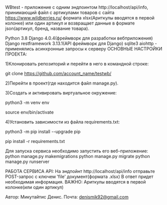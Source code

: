 WBtest - приложение с одним эндпоинтом http://localhost/api/info, принимающий файл с артикулами товаров с сайта https://www.wildberries.ru/
формата xlsx(Ариткулы вводятся в первой колонке) или один артикул и возвращает данные в формате json(артикул, бренд, название товара).

Python 3.8
Django 4.0.4(фреймворк для разработки вебприложения)
Django restframework 3.13.1(API фреймворк для Django)
sqlite3
aiohttp - применялись асинхронные запросы к серверу
ОСНОВНЫЕ НАСТРОЙКИ ПРОЕКТА:

1)Клонировать репозиторий и перейти в него в командной строке:

git clone https://github.com/account_name/testwb/

2)Перейти в проект(где находится файл manage.py).

3)Cоздать и активировать виртуальное окружение:

python3 -m venv env

source env/bin/activate

4)Установить зависимости из файла requirements.txt:

python3 -m pip install --upgrade pip

pip install -r requirements.txt

Для запуска сервиса необходимо запустить его веб-приложение:
python manage.py makemigrations
python manage.py migrate
python manage.py runserver

РАБОТА СЕРВИСА API:
На эндпойнт http://localhost/api/info отправьте POST-запрос с ключем 'file' документ(формата .xlsx)
В ответ придет необходимая информация.
ВАЖНО: Ариткулы вводятся в первой колонке(или один артикул)


Автор: Микутайтис Денис. Почта: denismik92@gmail.com